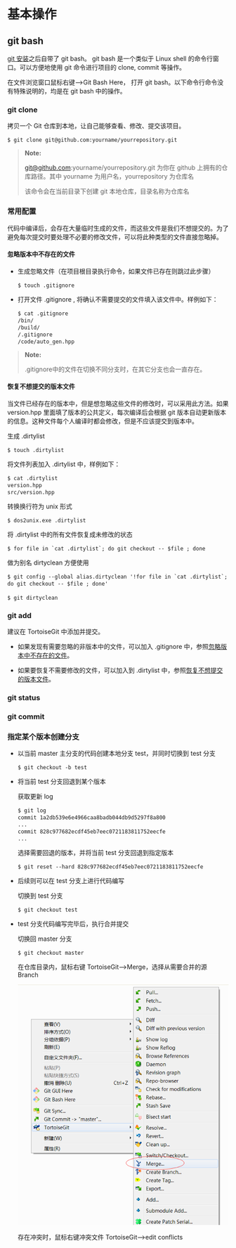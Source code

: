 # 基本操作 #

## git bash ##
[git 安装](tool/git.md)之后自带了 git bash。 git bash 是一个类似于 Linux shell 的命令行窗口。可以方便地使用 git 命令进行项目的 clone, commit 等操作。

在文件浏览窗口鼠标右键-->Git Bash Here， 打开 git bash。以下命令行命令没有特殊说明的，均是在 git bash 中的操作。

### git clone ###
拷贝一个 Git 仓库到本地，让自己能够查看、修改、提交该项目。

``` shell
$ git clone git@github.com:yourname/yourrepository.git
```

>**Note:**
>
> git@github.com:yourname/yourrepository.git 为你在 github 上拥有的仓库路径。其中 yourname 为用户名，yourrepository 为仓库名
>
> 该命令会在当前目录下创建 git 本地仓库，目录名称为仓库名
>

### 常用配置 ###

代码中编译后，会存在大量临时生成的文件，而这些文件是我们不想提交的。为了避免每次提交时要处理不必要的修改文件，可以将此种类型的文件直接忽略掉。

#### 忽略版本中不存在的文件 ####

+ 生成忽略文件（在项目根目录执行命令，如果文件已存在则跳过此步骤）
   ```
   $ touch .gitignore
   ```

+ 打开文件 .gitignore , 将确认不需要提交的文件填入该文件中。样例如下：
   ```
   $ cat .gitignore
   /bin/
   /build/
   /.gitignore
   /code/auto_gen.hpp
   ```

>**Note:**
>
> .gitignore中的文件在切换不同分支时，在其它分支也会一直存在。
>

#### 恢复不想提交的版本文件 ####
当文件已经存在的版本中，但是想忽略这些文件的修改时，可以采用此方法。如果 version.hpp 里面填了版本的公共定义，每次编译后会根据 git 版本自动更新版本的信息。这种文件每个人编译时都会修改，但是不应该提交到版本中。

生成 .dirtylist
```
$ touch .dirtylist
```

将文件列表加入 .dirtylist 中，样例如下：
```
$ cat .dirtylist
version.hpp
src/version.hpp
```

转换换行符为 unix 形式
```
$ dos2unix.exe .dirtylist
```

将 .dirtylist 中的所有文件恢复成未修改的状态
```
$ for file in `cat .dirtylist`; do git checkout -- $file ; done
```

做为别名 dirtyclean 方便使用
```
$ git config --global alias.dirtyclean '!for file in `cat .dirtylist`; do git checkout -- $file ; done'

$ git dirtyclean
```

### git add ###
建议在 TortoiseGit 中添加并提交。

+ 如果发现有需要忽略的非版本中的文件，可以加入 .gitignore 中，参照[忽略版本中不存在的文件](basicop.md#忽略版本中不存在的文件)。

+ 如果要恢复不需要修改的文件，可以加入到 .dirtylist 中，参照[恢复不想提交的版本文件](basicop.md#恢复不想提交的版本文件)。

### git status ###

### git commit ###

### 指定某个版本创建分支 ###

+ 以当前 master 主分支的代码创建本地分支 test，并同时切换到 test 分支
   ``` shell
   $ git checkout -b test
   ```

+ 将当前 test 分支回退到某个版本

   获取更新 log 
   ``` shell
   $ git log
   commit 1a2db539e6e4966caa8badb044db9d5297f8a800
   ...
   commit 828c977682ecdf45eb7eec0721183811752eecfe
   ...
   ```

   选择需要回退的版本，并将当前 test 分支回退到指定版本
   ``` shell
   $ git reset --hard 828c977682ecdf45eb7eec0721183811752eecfe
   ```

+ 后续则可以在 test 分支上进行代码编写
   
   切换到 test 分支
   ```
   $ git checkout test
   ```

+ test 分支代码编写完毕后，执行合并提交

   切换回 master 分支
   ```
   $ git checkout master
   ```

   在仓库目录内，鼠标右键 TortoiseGit-->Merge，选择从需要合并的源 Branch 

   ![Merge](../../image/windows/basicop_merge.bmp)

   存在冲突时，鼠标右键冲突文件 TortoiseGit-->edit conflicts

